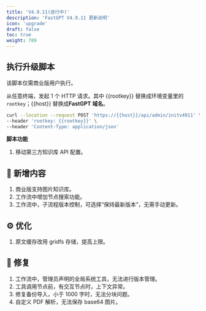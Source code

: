 ```yaml
---
title: 'V4.9.11(进行中)'
description: 'FastGPT V4.9.11 更新说明'
icon: 'upgrade'
draft: false
toc: true
weight: 789
---
```


## 执行升级脚本

该脚本仅需商业版用户执行。

从任意终端，发起 1 个 HTTP 请求。其中 {{rootkey}} 替换成环境变量里的 `rootkey`；{{host}} 替换成**FastGPT 域名**。

```bash
curl --location --request POST 'https://{{host}}/api/admin/initv4911' \
--header 'rootkey: {{rootkey}}' \
--header 'Content-Type: application/json'
```

**脚本功能**

1. 移动第三方知识库 API 配置。

## 🚀 新增内容

1. 商业版支持图片知识库。
2. 工作流中增加节点搜索功能。
3. 工作流中，子流程版本控制，可选择“保持最新版本”，无需手动更新。

## ⚙️ 优化

1. 原文缓存改用 gridfs 存储，提高上限。

## 🐛 修复

1. 工作流中，管理员声明的全局系统工具，无法进行版本管理。
2. 工具调用节点前，有交互节点时，上下文异常。
3. 修复备份导入，小于 1000 字时，无法分块问题。
4. 自定义 PDF 解析，无法保存 base64 图片。
